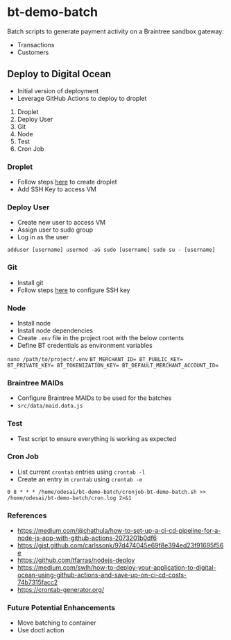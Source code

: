 bt-demo-batch
===========

Batch scripts to generate payment activity on a Braintree sandbox gateway:

- Transactions
- Customers

## Deploy to Digital Ocean

- Initial version of deployment
- Leverage GitHub Actions to deploy to droplet

1. Droplet
2. Deploy User
3. Git
4. Node
5. Test 
6. Cron Job

### Droplet

- Follow steps [here](https://docs.digitalocean.com/products/droplets/how-to/create/) to create droplet
- Add SSH Key to access VM

### Deploy User

- Create new user to access VM
- Assign user to sudo group
- Log in as the user

`
adduser [username]
usermod -aG sudo [username]
sudo su - [username]
`

### Git

- Install git
- Follow steps [here](https://docs.github.com/en/authentication/connecting-to-github-with-ssh/adding-a-new-ssh-key-to-your-github-account) to configure SSH key

### Node

- Install node
- Install node dependencies
- Create `.env` file in the project root with the below contents
- Define BT credentials as environment variables

`
nano /path/to/project/.env
`
`
BT_MERCHANT_ID=
BT_PUBLIC_KEY=
BT_PRIVATE_KEY=
BT_TOKENIZATION_KEY=
BT_DEFAULT_MERCHANT_ACCOUNT_ID=
`

### Braintree MAIDs

- Configure Braintree MAIDs to be used for the batches
- `src/data/maid.data.js`

### Test

- Test script to ensure everything is working as expected

### Cron Job

- List current `crontab` entries using `crontab -l`
- Create an entry in `crontab` using `crontab -e`

`0 8 * * * /home/odesai/bt-demo-batch/cronjob-bt-demo-batch.sh >> /home/odesai/bt-demo-batch/cron.log 2>&1`

### References
- https://medium.com/@chathula/how-to-set-up-a-ci-cd-pipeline-for-a-node-js-app-with-github-actions-2073201b0df6
- https://gist.github.com/carlssonk/97d474045e69f8e394ed23f91695f56e
- https://github.com/tfarras/nodejs-deploy
- https://medium.com/swlh/how-to-deploy-your-application-to-digital-ocean-using-github-actions-and-save-up-on-ci-cd-costs-74b7315facc2
- https://crontab-generator.org/

### Future Potential Enhancements
- Move batching to container
- Use doctl action

